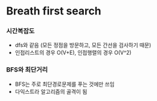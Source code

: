 # Breath first search
### 시간복잡도
* dfs와 같음 (모든 정점을 방문하고, 모든 간선을 검사하기 때문)
* 인접리스트의 경우 O(V+E), 인접행렬의 경우 O(V^2)


### BFS와 최단거리
* BFS는 주로 최단경로문제를 푸는 것에만 쓰임
* 다익스트라 알고리즘의 골격이 됨
